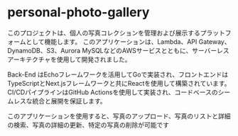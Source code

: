 # personal-photo-gallery

このプロジェクトは、個人の写真コレクションを管理および展示するプラットフォームとして機能します。 このアプリケーションは、Lambda、API Gateway、DynamoDB、S3、Aurora MySQLなどのAWSサービスとともに、サーバーレスアーキテクチャを使用して開発されました。

Back-End はEchoフレームワークを活用してGoで実装され、フロントエンドはTypeScriptとNext.jsフレームワークと共にReactを使用して構築されています。CI/CDパイプラインはGitHub Actionsを使用して実装され、コードベースのシームレスな統合と展開を保証します。

このアプリケーションを使用すると、写真のアップロード、写真のリストと詳細の検索、写真の詳細の更新、特定の写真の削除が可能です
